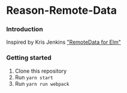 # Reason-Remote-Data

### Introduction
Inspired by Kris Jenkins ["RemoteData for Elm"](https://github.com/krisajenkins/remotedata)

### Getting started
1. Clone this repository
2. Run `yarn start`
3. Run `yarn run webpack`
